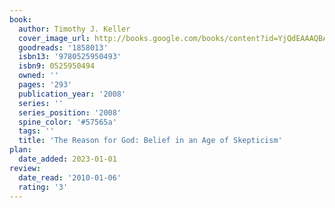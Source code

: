 ```yaml
---
book:
  author: Timothy J. Keller
  cover_image_url: http://books.google.com/books/content?id=YjQdEAAAQBAJ&printsec=frontcover&img=1&zoom=1&edge=curl&source=gbs_api
  goodreads: '1858013'
  isbn13: '9780525950493'
  isbn9: 0525950494
  owned: ''
  pages: '293'
  publication_year: '2008'
  series: ''
  series_position: '2008'
  spine_color: '#57565a'
  tags: ''
  title: 'The Reason for God: Belief in an Age of Skepticism'
plan:
  date_added: 2023-01-01
review:
  date_read: '2010-01-06'
  rating: '3'
---
```

